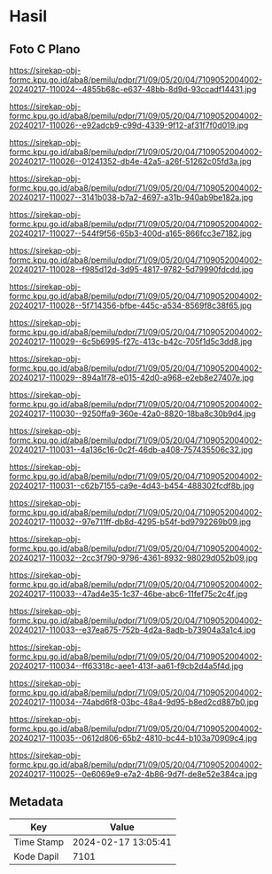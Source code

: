 # Hasil

## Foto C Plano

https://sirekap-obj-formc.kpu.go.id/aba8/pemilu/pdpr/71/09/05/20/04/7109052004002-20240217-110024--4855b68c-e637-48bb-8d9d-93ccadf14431.jpg

https://sirekap-obj-formc.kpu.go.id/aba8/pemilu/pdpr/71/09/05/20/04/7109052004002-20240217-110026--e92adcb9-c99d-4339-9f12-af31f7f0d019.jpg

https://sirekap-obj-formc.kpu.go.id/aba8/pemilu/pdpr/71/09/05/20/04/7109052004002-20240217-110026--01241352-db4e-42a5-a26f-51262c05fd3a.jpg

https://sirekap-obj-formc.kpu.go.id/aba8/pemilu/pdpr/71/09/05/20/04/7109052004002-20240217-110027--3141b038-b7a2-4697-a31b-940ab9be182a.jpg

https://sirekap-obj-formc.kpu.go.id/aba8/pemilu/pdpr/71/09/05/20/04/7109052004002-20240217-110027--544f9f56-65b3-400d-a165-866fcc3e7182.jpg

https://sirekap-obj-formc.kpu.go.id/aba8/pemilu/pdpr/71/09/05/20/04/7109052004002-20240217-110028--f985d12d-3d95-4817-9782-5d79990fdcdd.jpg

https://sirekap-obj-formc.kpu.go.id/aba8/pemilu/pdpr/71/09/05/20/04/7109052004002-20240217-110028--5f714356-bfbe-445c-a534-8569f8c38f65.jpg

https://sirekap-obj-formc.kpu.go.id/aba8/pemilu/pdpr/71/09/05/20/04/7109052004002-20240217-110029--6c5b6995-f27c-413c-b42c-705f1d5c3dd8.jpg

https://sirekap-obj-formc.kpu.go.id/aba8/pemilu/pdpr/71/09/05/20/04/7109052004002-20240217-110029--894a1f78-e015-42d0-a968-e2eb8e27407e.jpg

https://sirekap-obj-formc.kpu.go.id/aba8/pemilu/pdpr/71/09/05/20/04/7109052004002-20240217-110030--9250ffa9-360e-42a0-8820-18ba8c30b9d4.jpg

https://sirekap-obj-formc.kpu.go.id/aba8/pemilu/pdpr/71/09/05/20/04/7109052004002-20240217-110031--4a136c16-0c2f-46db-a408-757435506c32.jpg

https://sirekap-obj-formc.kpu.go.id/aba8/pemilu/pdpr/71/09/05/20/04/7109052004002-20240217-110031--c62b7155-ca9e-4d43-b454-488302fcdf8b.jpg

https://sirekap-obj-formc.kpu.go.id/aba8/pemilu/pdpr/71/09/05/20/04/7109052004002-20240217-110032--97e711ff-db8d-4295-b54f-bd9792269b09.jpg

https://sirekap-obj-formc.kpu.go.id/aba8/pemilu/pdpr/71/09/05/20/04/7109052004002-20240217-110032--2cc3f790-9796-4361-8932-98029d052b09.jpg

https://sirekap-obj-formc.kpu.go.id/aba8/pemilu/pdpr/71/09/05/20/04/7109052004002-20240217-110033--47ad4e35-1c37-46be-abc6-11fef75c2c4f.jpg

https://sirekap-obj-formc.kpu.go.id/aba8/pemilu/pdpr/71/09/05/20/04/7109052004002-20240217-110033--e37ea675-752b-4d2a-8adb-b73904a3a1c4.jpg

https://sirekap-obj-formc.kpu.go.id/aba8/pemilu/pdpr/71/09/05/20/04/7109052004002-20240217-110034--ff63318c-aee1-413f-aa61-f9cb2d4a5f4d.jpg

https://sirekap-obj-formc.kpu.go.id/aba8/pemilu/pdpr/71/09/05/20/04/7109052004002-20240217-110034--74abd6f8-03bc-48a4-9d95-b8ed2cd887b0.jpg

https://sirekap-obj-formc.kpu.go.id/aba8/pemilu/pdpr/71/09/05/20/04/7109052004002-20240217-110035--0612d806-65b2-4810-bc44-b103a70909c4.jpg

https://sirekap-obj-formc.kpu.go.id/aba8/pemilu/pdpr/71/09/05/20/04/7109052004002-20240217-110025--0e6069e9-e7a2-4b86-9d7f-de8e52e384ca.jpg


## Metadata

| Key        | Value               |
| ---------- | ------------------- |
| Time Stamp | 2024-02-17 13:05:41 |
| Kode Dapil | 7101                |



